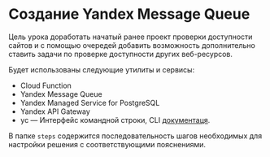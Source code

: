 # Создание Yandex Message Queue 

Цель урока доработать начатый ранее проект проверки доступности сайтов и с помощью очередей добавить возможность дополнительно ставить задачи по проверке доступности других веб-ресурсов.

Будет использованы следующие утилиты и сервисы: 
* Cloud Function
* Yandex Message Queue
* Yandex Managed Service for PostgreSQL
* Yandex API Gateway
* yc — Интерфейс командной строки, CLI [документаця](https://cloud.yandex.ru/docs/cli/quickstart#install).

В папке `steps` содержится последовательность шагов необходимых для настройки решения с соответствующими пояснениями.
